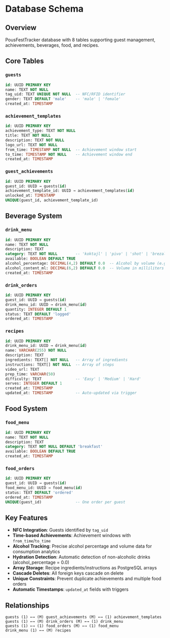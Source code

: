 # Database Schema

## Overview
PousFestTracker database with 8 tables supporting guest management, achievements, beverages, food, and recipes.

## Core Tables

### `guests`
```sql
id: UUID PRIMARY KEY
name: TEXT NOT NULL
tag_uid: TEXT UNIQUE NOT NULL  -- NFC/RFID identifier
gender: TEXT DEFAULT 'male'    -- 'male' | 'female'
created_at: TIMESTAMP
```

### `achievement_templates`
```sql
id: UUID PRIMARY KEY
achievement_type: TEXT NOT NULL
title: TEXT NOT NULL
description: TEXT NOT NULL
logo_url: TEXT NOT NULL
from_time: TIMESTAMP NOT NULL  -- Achievement window start
to_time: TIMESTAMP NOT NULL    -- Achievement window end
created_at: TIMESTAMP
```

### `guest_achievements`
```sql
id: UUID PRIMARY KEY
guest_id: UUID → guests(id)
achievement_template_id: UUID → achievement_templates(id)
unlocked_at: TIMESTAMP
UNIQUE(guest_id, achievement_template_id)
```

## Beverage System

### `drink_menu`
```sql
id: UUID PRIMARY KEY
name: TEXT NOT NULL
description: TEXT
category: TEXT NOT NULL        -- 'koktajl' | 'pivo' | 'shot' | 'brezalkoholno'
available: BOOLEAN DEFAULT TRUE
alcohol_percentage: DECIMAL(4,2) DEFAULT 0.0  -- Alcohol by volume (e.g. 5.2, 35.0, 0.0)
alcohol_content_ml: DECIMAL(6,2) DEFAULT 0.0  -- Volume in milliliters (e.g. 500, 40, 250)
created_at: TIMESTAMP
```

### `drink_orders`
```sql
id: UUID PRIMARY KEY
guest_id: UUID → guests(id)
drink_menu_id: UUID → drink_menu(id)
quantity: INTEGER DEFAULT 1
status: TEXT DEFAULT 'logged'
ordered_at: TIMESTAMP
```

### `recipes`
```sql
id: UUID PRIMARY KEY
drink_menu_id: UUID → drink_menu(id)
name: VARCHAR(255) NOT NULL
description: TEXT
ingredients: TEXT[] NOT NULL   -- Array of ingredients
instructions: TEXT[] NOT NULL  -- Array of steps
video_url: TEXT
prep_time: VARCHAR(50)
difficulty: TEXT               -- 'Easy' | 'Medium' | 'Hard'
serves: INTEGER DEFAULT 1
created_at: TIMESTAMP
updated_at: TIMESTAMP          -- Auto-updated via trigger
```

## Food System

### `food_menu`
```sql
id: UUID PRIMARY KEY
name: TEXT NOT NULL
description: TEXT
category: TEXT NOT NULL DEFAULT 'breakfast'
available: BOOLEAN DEFAULT TRUE
created_at: TIMESTAMP
```

### `food_orders`
```sql
id: UUID PRIMARY KEY
guest_id: UUID → guests(id)
food_menu_id: UUID → food_menu(id)
status: TEXT DEFAULT 'ordered'
ordered_at: TIMESTAMP
UNIQUE(guest_id)               -- One order per guest
```

## Key Features

- **NFC Integration**: Guests identified by `tag_uid`
- **Time-based Achievements**: Achievement windows with `from_time`/`to_time`
- **Alcohol Tracking**: Precise alcohol percentage and volume data for consumption analytics
- **Hydration Detection**: Automatic detection of non-alcoholic drinks (alcohol_percentage = 0.0)
- **Array Storage**: Recipe ingredients/instructions as PostgreSQL arrays
- **Cascade Deletes**: All foreign keys cascade on delete
- **Unique Constraints**: Prevent duplicate achievements and multiple food orders
- **Automatic Timestamps**: `updated_at` fields with triggers

## Relationships

```
guests (1) ←→ (M) guest_achievements (M) ←→ (1) achievement_templates
guests (1) ←→ (M) drink_orders (M) ←→ (1) drink_menu
guests (1) ←→ (1) food_orders (M) ←→ (1) food_menu
drink_menu (1) ←→ (M) recipes
``` 
